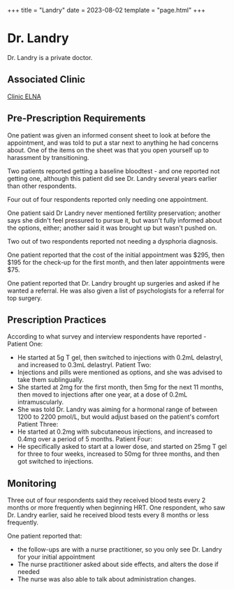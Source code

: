 +++
title = "Landry"
date = 2023-08-02
template = "page.html"
+++

# Dr. Landry
Dr. Landry is a private doctor.
## Associated Clinic
[Clinic ELNA](blog\clinics\elna.md)
## Pre-Prescription Requirements
One patient was given an informed consent sheet to look at before the appointment, and was told to put a star next to anything he had concerns about. One of the items on the sheet was that you open yourself up to harassment by transitioning.

Two patients reported getting a baseline bloodtest - and one reported not getting one, although this patient did see Dr. Landry several years earlier than other respondents. 

Four out of four respondents reported only needing one appointment. 

One patient said Dr Landry never mentioned fertility preservation; another says she didn't feel pressured to pursue it, but wasn't fully informed about the options, either; another said it was brought up but wasn't pushed on. 

Two out of two respondents reported not needing a dysphoria diagnosis. 

One patient reported that the cost of the initial appointment was $295, then $195 for the check-up for the first month, and then later appointments were $75. 

One patient reported that Dr. Landry brought up surgeries and asked if he wanted a referral. He was also given a list of psychologists for a referral for top surgery. 

## Prescription Practices
According to what survey and interview respondents have reported - 
Patient One:
* He started at 5g T gel, then switched to injections with 0.2mL delastryl, and increased to 0.3mL delastryl.
Patient Two:
* Injections and pills were mentioned as options, and she was advised to take them sublingually.
* She started at 2mg for the first month, then 5mg for the next 11 months, then moved to injections after one year, at a dose of 0.2mL intramuscularly.
* She was told Dr. Landry was aiming for a hormonal range of between 1200 to 2200 pmol/L, but would adjust based on the patient's comfort
Patient Three:
* He started at 0.2mg with subcutaneous injections, and increased to 0.4mg over a period of 5 months.
Patient Four:
* He specifically asked to start at a lower dose, and started on 25mg T gel for three to four weeks, increased to 50mg for three months, and then got switched to injections.

## Monitoring
Three out of four respondents said they received blood tests every 2 months or more frequently when beginning HRT. One respondent, who saw Dr. Landry earlier, said he received blood tests every 8 months or less frequently. 

One patient reported that:
* the follow-ups are with a nurse practitioner, so you only see Dr. Landry for your initial appointment
* The nurse practitioner asked about side effects, and alters the dose if needed
* The nurse was also able to talk about administration changes. 
